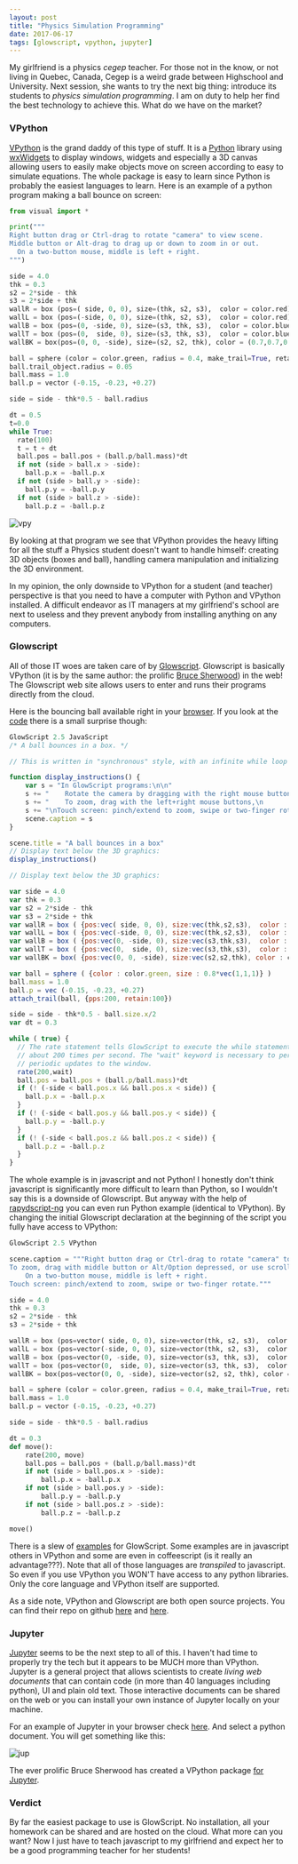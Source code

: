 ```yaml
---
layout: post
title: "Physics Simulation Programming"
date: 2017-06-17
tags: [glowscript, vpython, jupyter]
---
```


My girlfriend is a physics *cegep* teacher. For those not in the know, or not living in Quebec, Canada, Cegep is a weird grade between Highschool and University. Next session, she wants to try the next big thing: introduce its students to *physics simulation programming*. I am on duty to help her find the best technology to achieve this. What do we have on the market?

### VPython
[VPython](http://vpython.org/) is the grand daddy of this type of stuff. It is a [Python](https://www.python.org/) library using [wxWidgets](https://www.wxwidgets.org/) to display windows, widgets and especially a 3D canvas allowing users to easily make objects move on screen according to easy to simulate equations. The whole package is easy to learn since Python is probably the easiest languages to learn. Here is an example of a python program making a ball bounce on screen:

```python
from visual import *

print("""
Right button drag or Ctrl-drag to rotate "camera" to view scene.
Middle button or Alt-drag to drag up or down to zoom in or out.
  On a two-button mouse, middle is left + right.
""")

side = 4.0
thk = 0.3
s2 = 2*side - thk
s3 = 2*side + thk
wallR = box (pos=( side, 0, 0), size=(thk, s2, s3),  color = color.red)
wallL = box (pos=(-side, 0, 0), size=(thk, s2, s3),  color = color.red)
wallB = box (pos=(0, -side, 0), size=(s3, thk, s3),  color = color.blue)
wallT = box (pos=(0,  side, 0), size=(s3, thk, s3),  color = color.blue)
wallBK = box(pos=(0, 0, -side), size=(s2, s2, thk), color = (0.7,0.7,0.7))

ball = sphere (color = color.green, radius = 0.4, make_trail=True, retain=200)
ball.trail_object.radius = 0.05
ball.mass = 1.0
ball.p = vector (-0.15, -0.23, +0.27)

side = side - thk*0.5 - ball.radius

dt = 0.5
t=0.0
while True:
  rate(100)
  t = t + dt
  ball.pos = ball.pos + (ball.p/ball.mass)*dt
  if not (side > ball.x > -side):
    ball.p.x = -ball.p.x
  if not (side > ball.y > -side):
    ball.p.y = -ball.p.y
  if not (side > ball.z > -side):
    ball.p.z = -ball.p.z
```

![vpy](../img/bouncingball.gif)

By looking at that program we see that VPython provides the heavy lifting for all the stuff a Physics student doesn't want to handle himself: creating 3D objects (boxes and ball), handling camera manipulation and initializing the 3D environment.

In my opinion, the only downside to VPython for a student (and teacher) perspective is that you need to have a computer with Python and VPython installed. A difficult endeavor as IT managers at my girlfriend's school are next to useless and they prevent anybody from installing anything on any computers.

### Glowscript
All of those IT woes are taken care of by [Glowscript](http://www.glowscript.org). Glowscript is basically VPython (it is by the same author: the prolific [Bruce Sherwood](https://github.com/BruceSherwood)) in the web! The Glowscript web site allows users to enter and runs their programs directly from the cloud.

Here is the bouncing ball available right in your [browser](http://www.glowscript.org/#/user/GlowScriptDemos/folder/Examples/program/Bounce). If you look at the [code](http://www.glowscript.org/#/user/GlowScriptDemos/folder/Examples/program/Bounce/edit) there is a small surprise though:

```javascript
GlowScript 2.5 JavaScript
/* A ball bounces in a box. */

// This is written in "synchronous" style, with an infinite while loop animation.

function display_instructions() {
    var s = "In GlowScript programs:\n\n"
    s += "    Rotate the camera by dragging with the right mouse button,\n        or hold down the Ctrl key and drag.\n\n"
    s += "    To zoom, drag with the left+right mouse buttons,\n         or hold down the Alt/Option key and drag,\n         or use the mouse wheel.\n"
    s += "\nTouch screen: pinch/extend to zoom, swipe or two-finger rotate."
    scene.caption = s
}

scene.title = "A ball bounces in a box"
// Display text below the 3D graphics:
display_instructions()

// Display text below the 3D graphics:

var side = 4.0
var thk = 0.3
var s2 = 2*side - thk
var s3 = 2*side + thk
var wallR = box ( {pos:vec( side, 0, 0), size:vec(thk,s2,s3),  color : color.red} )
var wallL = box ( {pos:vec(-side, 0, 0), size:vec(thk,s2,s3),  color : color.red} )
var wallB = box ( {pos:vec(0, -side, 0), size:vec(s3,thk,s3),  color : color.blue} )
var wallT = box ( {pos:vec(0,  side, 0), size:vec(s3,thk,s3),  color : color.blue} )
var wallBK = box( {pos:vec(0, 0, -side), size:vec(s2,s2,thk), color : color.gray(0.7)} )

var ball = sphere ( {color : color.green, size : 0.8*vec(1,1,1)} )
ball.mass = 1.0
ball.p = vec (-0.15, -0.23, +0.27)
attach_trail(ball, {pps:200, retain:100})

side = side - thk*0.5 - ball.size.x/2
var dt = 0.3

while ( true) { 
  // The rate statement tells GlowScript to execute the while statements
  // about 200 times per second. The "wait" keyword is necessary to permit
  // periodic updates to the window.
  rate(200,wait)
  ball.pos = ball.pos + (ball.p/ball.mass)*dt
  if (! (-side < ball.pos.x && ball.pos.x < side)) { 
    ball.p.x = -ball.p.x
  }
  if (! (-side < ball.pos.y && ball.pos.y < side)) { 
    ball.p.y = -ball.p.y
  }
  if (! (-side < ball.pos.z && ball.pos.z < side)) { 
    ball.p.z = -ball.p.z
  }
}
```

The whole example is in javascript and not Python! I honestly don't think javascript is significantly more difficult to learn than Python, so I wouldn't say this is a downside of Glowscript. But anyway with the help of [rapydscript-ng](https://github.com/kovidgoyal/rapydscript-ng) you can even run Python example (identical to VPython). By changing the initial Glowscript declaration at the beginning of the script you fully have access to VPython:

```python
GlowScript 2.5 VPython

scene.caption = """Right button drag or Ctrl-drag to rotate "camera" to view scene.
To zoom, drag with middle button or Alt/Option depressed, or use scroll wheel.
    On a two-button mouse, middle is left + right.
Touch screen: pinch/extend to zoom, swipe or two-finger rotate."""

side = 4.0
thk = 0.3
s2 = 2*side - thk
s3 = 2*side + thk

wallR = box (pos=vector( side, 0, 0), size=vector(thk, s2, s3),  color = color.red)
wallL = box (pos=vector(-side, 0, 0), size=vector(thk, s2, s3),  color = color.red)
wallB = box (pos=vector(0, -side, 0), size=vector(s3, thk, s3),  color = color.blue)
wallT = box (pos=vector(0,  side, 0), size=vector(s3, thk, s3),  color = color.blue)
wallBK = box(pos=vector(0, 0, -side), size=vector(s2, s2, thk), color = color.gray(0.7))

ball = sphere (color = color.green, radius = 0.4, make_trail=True, retain=200)
ball.mass = 1.0
ball.p = vector (-0.15, -0.23, +0.27)

side = side - thk*0.5 - ball.radius

dt = 0.3
def move():
    rate(200, move)
    ball.pos = ball.pos + (ball.p/ball.mass)*dt
    if not (side > ball.pos.x > -side):
        ball.p.x = -ball.p.x
    if not (side > ball.pos.y > -side):
        ball.p.y = -ball.p.y
    if not (side > ball.pos.z > -side):
        ball.p.z = -ball.p.z

move()
```

There is a slew of [examples](http://www.glowscript.org/#/user/GlowScriptDemos/folder/Examples/) for GlowScript. Some examples are in javascript others in VPython and some are even in coffeescript (is it really an advantage???). Note that all of those languages are *transpiled* to javascript. So even if you use VPython you WON'T have access to any python libraries. Only the core language and VPython itself are supported.

As a side note, VPython and Glowscript are both open source projects. You can find their repo on github [here](https://github.com/BruceSherwood/vpython-wx) and [here](https://github.com/BruceSherwood/glowscript). 

### Jupyter

[Jupyter](http://jupyter.org/) seems to be the next step to all of this. I haven't had time to properly try the tech but it appears to be MUCH more than VPython. Jupyter is a general project that allows scientists to create *living web documents* that can contain code (in more than 40 languages including python), UI and plain old text. Those interactive documents can be shared on the web or you can install your own instance of Jupyter locally on your machine.

For an example of Jupyter in your browser check [here](https://try.jupyter.org/). And select a python document. You will get something like this:

![jup](../img/jupyter.png)

The ever prolific Bruce Sherwood has created a VPython package [for Jupyter](https://github.com/BruceSherwood/vpython-jupyter).

### Verdict

By far the easiest package to use is GlowScript. No installation, all your homework can be shared and are hosted on the cloud. What more can you want? Now I just have to teach javascript to my girlfriend and expect her to be a good programming teacher for her students!